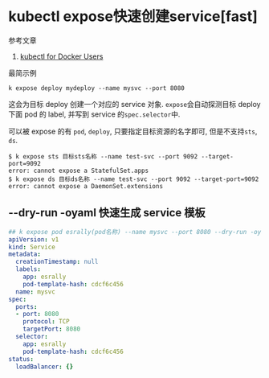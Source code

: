 # kubectl expose快速创建service[fast]

参考文章

1. [kubectl for Docker Users](https://kubernetes.io/docs/reference/kubectl/docker-cli-to-kubectl/)

最简示例

```
k expose deploy mydeploy --name mysvc --port 8080
```

这会为目标 deploy 创建一个对应的 service 对象. `expose`会自动探测目标 deploy 下面 pod 的 label, 并写到 service 的`spec.selector`中.

可以被 expose 的有 `pod`, `deploy`, 只要指定目标资源的名字即可, 但是不支持`sts`, `ds`.

```console
$ k expose sts 目标sts名称 --name test-svc --port 9092 --target-port=9092
error: cannot expose a StatefulSet.apps
$ k expose ds 目标ds名称 --name test-svc --port 9092 --target-port=9092
error: cannot expose a DaemonSet.extensions
```

## --dry-run -oyaml 快速生成 service 模板

```yaml
## k expose pod esrally(pod名称) --name mysvc --port 8080 --dry-run -oyaml
apiVersion: v1
kind: Service
metadata:
  creationTimestamp: null
  labels:
    app: esrally
    pod-template-hash: cdcf6c456
  name: mysvc
spec:
  ports:
  - port: 8080
    protocol: TCP
    targetPort: 8080
  selector:
    app: esrally
    pod-template-hash: cdcf6c456
status:
  loadBalancer: {}
```
